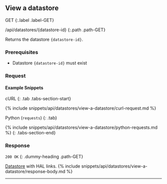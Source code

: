 ## View a datastore

GET
{:.label .label-GET}

/api/datastores/{datastore-id}
{:.path .path-GET}

Returns the datastore `{datastore-id}`.

### Prerequisites
- Datastore `{datastore-id}` must exist

### Request
#### Example Snippets
cURL
{: .tab .tabs-section-start}

{% include snippets/api/datastores/view-a-datastore/curl-request.md %}

Python (`requests`)
{: .tab}

{% include snippets/api/datastores/view-a-datastore/python-requests.md %}
{: .tabs-section-end}

### Response
`200 OK`
{: .dummy-heading .path-GET}

[Datastore](#datastore) with HAL links.
{% include snippets/api/datastores/view-a-datastore/response-body.md %}

---
